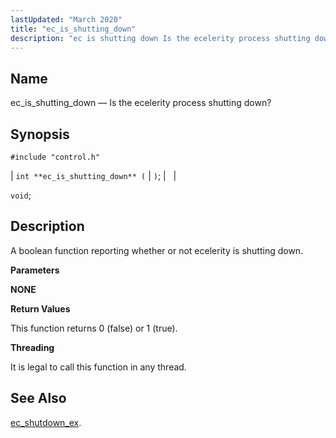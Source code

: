 ```yaml
---
lastUpdated: "March 2020"
title: "ec_is_shutting_down"
description: "ec is shutting down Is the ecelerity process shutting down int ec is shutting down void A boolean function reporting whether or not ecelerity is shutting down NONE This function returns 0 false or 1 true It is legal to call this function in any thread ec shutdown ex..."
---
```


<a name="apis.ec_is_shutting_down"></a> 
## Name

ec_is_shutting_down — Is the ecelerity process shutting down?

## Synopsis

`#include "control.h"`

| `int **ec_is_shutting_down** (` | `)`; |   |

`void`;<a name="idp49337152"></a> 
## Description

A boolean function reporting whether or not ecelerity is shutting down.

**<a name="idp49338416"></a> Parameters**

**NONE**

**<a name="idp49340032"></a> Return Values**

This function returns 0 (false) or 1 (true).

**<a name="idp49340976"></a> Threading**

It is legal to call this function in any thread.

<a name="idp49342080"></a> 
## See Also

[ec_shutdown_ex](/momentum/3/3-api/apis-ec-shutdown-ex).